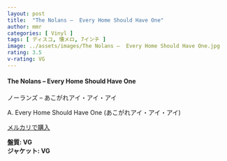 ```yaml
---
layout: post
title:  "The Nolans –  Every Home Should Have One"
author: mmr
categories: [ Vinyl ]
tags: [ ディスコ, 懐メロ, 7インチ ]
image: ../assets/images/The Nolans –  Every Home Should Have One.jpg
rating: 3.5
v-rating: VG
---
```


#### The Nolans –  Every Home Should Have One

ノーランズ –  あこがれアイ・アイ・アイ

A. Every Home Should Have One (あこがれアイ・アイ・アイ)

[メルカリで購入](https://jp.mercari.com/item/m72093615038)

<div class="mt-4 mb-4 d-flex align-items-center">
<strong class="mr-1">盤質: VG</strong>
</div>
<div class="mt-4 mb-4 d-flex align-items-center">
<strong class="mr-1">ジャケット: VG</strong>
</div>
